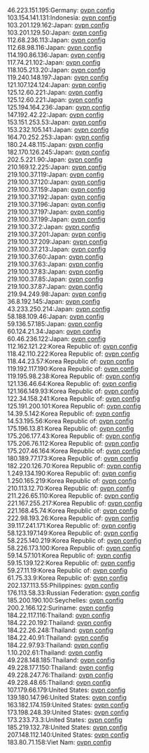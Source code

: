 46.223.151.195:Germany: [ovpn config](vpn/46_223_151_195.ovpn)  
103.154.141.131:Indonesia: [ovpn config](vpn/103_154_141_131.ovpn)  
103.201.129.162:Japan: [ovpn config](vpn/103_201_129_162.ovpn)  
103.201.129.50:Japan: [ovpn config](vpn/103_201_129_50.ovpn)  
112.68.236.113:Japan: [ovpn config](vpn/112_68_236_113.ovpn)  
112.68.98.116:Japan: [ovpn config](vpn/112_68_98_116.ovpn)  
114.190.86.136:Japan: [ovpn config](vpn/114_190_86_136.ovpn)  
117.74.21.102:Japan: [ovpn config](vpn/117_74_21_102.ovpn)  
118.105.213.20:Japan: [ovpn config](vpn/118_105_213_20.ovpn)  
119.240.148.197:Japan: [ovpn config](vpn/119_240_148_197.ovpn)  
121.107.124.124:Japan: [ovpn config](vpn/121_107_124_124.ovpn)  
125.12.60.221:Japan: [ovpn config](vpn/125_12_60_221.ovpn)  
125.12.60.221:Japan: [ovpn config](vpn/125_12_60_221.ovpn)  
125.194.164.236:Japan: [ovpn config](vpn/125_194_164_236.ovpn)  
147.192.42.22:Japan: [ovpn config](vpn/147_192_42_22.ovpn)  
153.151.253.53:Japan: [ovpn config](vpn/153_151_253_53.ovpn)  
153.232.105.141:Japan: [ovpn config](vpn/153_232_105_141.ovpn)  
164.70.252.253:Japan: [ovpn config](vpn/164_70_252_253.ovpn)  
180.24.48.115:Japan: [ovpn config](vpn/180_24_48_115.ovpn)  
182.170.126.245:Japan: [ovpn config](vpn/182_170_126_245.ovpn)  
202.5.221.90:Japan: [ovpn config](vpn/202_5_221_90.ovpn)  
210.169.12.225:Japan: [ovpn config](vpn/210_169_12_225.ovpn)  
219.100.37.119:Japan: [ovpn config](vpn/219_100_37_119.ovpn)  
219.100.37.120:Japan: [ovpn config](vpn/219_100_37_120.ovpn)  
219.100.37.159:Japan: [ovpn config](vpn/219_100_37_159.ovpn)  
219.100.37.192:Japan: [ovpn config](vpn/219_100_37_192.ovpn)  
219.100.37.196:Japan: [ovpn config](vpn/219_100_37_196.ovpn)  
219.100.37.197:Japan: [ovpn config](vpn/219_100_37_197.ovpn)  
219.100.37.199:Japan: [ovpn config](vpn/219_100_37_199.ovpn)  
219.100.37.2:Japan: [ovpn config](vpn/219_100_37_2.ovpn)  
219.100.37.201:Japan: [ovpn config](vpn/219_100_37_201.ovpn)  
219.100.37.209:Japan: [ovpn config](vpn/219_100_37_209.ovpn)  
219.100.37.213:Japan: [ovpn config](vpn/219_100_37_213.ovpn)  
219.100.37.60:Japan: [ovpn config](vpn/219_100_37_60.ovpn)  
219.100.37.63:Japan: [ovpn config](vpn/219_100_37_63.ovpn)  
219.100.37.83:Japan: [ovpn config](vpn/219_100_37_83.ovpn)  
219.100.37.85:Japan: [ovpn config](vpn/219_100_37_85.ovpn)  
219.100.37.87:Japan: [ovpn config](vpn/219_100_37_87.ovpn)  
219.94.249.98:Japan: [ovpn config](vpn/219_94_249_98.ovpn)  
36.8.192.145:Japan: [ovpn config](vpn/36_8_192_145.ovpn)  
43.233.250.214:Japan: [ovpn config](vpn/43_233_250_214.ovpn)  
58.188.109.46:Japan: [ovpn config](vpn/58_188_109_46.ovpn)  
59.136.57.185:Japan: [ovpn config](vpn/59_136_57_185.ovpn)  
60.124.21.34:Japan: [ovpn config](vpn/60_124_21_34.ovpn)  
60.46.236.122:Japan: [ovpn config](vpn/60_46_236_122.ovpn)  
112.162.121.22:Korea Republic of: [ovpn config](vpn/112_162_121_22.ovpn)  
118.42.110.222:Korea Republic of: [ovpn config](vpn/118_42_110_222.ovpn)  
118.44.23.57:Korea Republic of: [ovpn config](vpn/118_44_23_57.ovpn)  
119.192.117.190:Korea Republic of: [ovpn config](vpn/119_192_117_190.ovpn)  
119.195.98.238:Korea Republic of: [ovpn config](vpn/119_195_98_238.ovpn)  
121.136.46.64:Korea Republic of: [ovpn config](vpn/121_136_46_64.ovpn)  
121.166.149.93:Korea Republic of: [ovpn config](vpn/121_166_149_93.ovpn)  
122.34.158.241:Korea Republic of: [ovpn config](vpn/122_34_158_241.ovpn)  
125.191.200.101:Korea Republic of: [ovpn config](vpn/125_191_200_101.ovpn)  
14.39.5.142:Korea Republic of: [ovpn config](vpn/14_39_5_142.ovpn)  
14.53.195.56:Korea Republic of: [ovpn config](vpn/14_53_195_56.ovpn)  
175.196.13.81:Korea Republic of: [ovpn config](vpn/175_196_13_81.ovpn)  
175.206.177.43:Korea Republic of: [ovpn config](vpn/175_206_177_43.ovpn)  
175.206.76.112:Korea Republic of: [ovpn config](vpn/175_206_76_112.ovpn)  
175.207.46.164:Korea Republic of: [ovpn config](vpn/175_207_46_164.ovpn)  
180.189.77.173:Korea Republic of: [ovpn config](vpn/180_189_77_173.ovpn)  
182.220.126.70:Korea Republic of: [ovpn config](vpn/182_220_126_70.ovpn)  
1.249.134.190:Korea Republic of: [ovpn config](vpn/1_249_134_190.ovpn)  
1.250.165.219:Korea Republic of: [ovpn config](vpn/1_250_165_219.ovpn)  
210.113.12.70:Korea Republic of: [ovpn config](vpn/210_113_12_70.ovpn)  
211.226.65.110:Korea Republic of: [ovpn config](vpn/211_226_65_110.ovpn)  
221.167.255.217:Korea Republic of: [ovpn config](vpn/221_167_255_217.ovpn)  
221.168.45.74:Korea Republic of: [ovpn config](vpn/221_168_45_74.ovpn)  
222.98.193.26:Korea Republic of: [ovpn config](vpn/222_98_193_26.ovpn)  
39.117.241.171:Korea Republic of: [ovpn config](vpn/39_117_241_171.ovpn)  
58.123.197.149:Korea Republic of: [ovpn config](vpn/58_123_197_149.ovpn)  
58.225.140.219:Korea Republic of: [ovpn config](vpn/58_225_140_219.ovpn)  
58.226.173.100:Korea Republic of: [ovpn config](vpn/58_226_173_100.ovpn)  
59.14.57.101:Korea Republic of: [ovpn config](vpn/59_14_57_101.ovpn)  
59.15.139.122:Korea Republic of: [ovpn config](vpn/59_15_139_122.ovpn)  
59.27.11.19:Korea Republic of: [ovpn config](vpn/59_27_11_19.ovpn)  
61.75.33.9:Korea Republic of: [ovpn config](vpn/61_75_33_9.ovpn)  
202.137.113.55:Philippines: [ovpn config](vpn/202_137_113_55.ovpn)  
176.113.58.33:Russian Federation: [ovpn config](vpn/176_113_58_33.ovpn)  
185.200.190.100:Seychelles: [ovpn config](vpn/185_200_190_100.ovpn)  
200.2.166.122:Suriname: [ovpn config](vpn/200_2_166_122.ovpn)  
184.22.117.116:Thailand: [ovpn config](vpn/184_22_117_116.ovpn)  
184.22.20.192:Thailand: [ovpn config](vpn/184_22_20_192.ovpn)  
184.22.26.248:Thailand: [ovpn config](vpn/184_22_26_248.ovpn)  
184.22.40.91:Thailand: [ovpn config](vpn/184_22_40_91.ovpn)  
184.22.97.93:Thailand: [ovpn config](vpn/184_22_97_93.ovpn)  
1.10.202.61:Thailand: [ovpn config](vpn/1_10_202_61.ovpn)  
49.228.148.185:Thailand: [ovpn config](vpn/49_228_148_185.ovpn)  
49.228.177.150:Thailand: [ovpn config](vpn/49_228_177_150.ovpn)  
49.228.247.76:Thailand: [ovpn config](vpn/49_228_247_76.ovpn)  
49.228.48.65:Thailand: [ovpn config](vpn/49_228_48_65.ovpn)  
107.179.66.179:United States: [ovpn config](vpn/107_179_66_179.ovpn)  
139.180.147.96:United States: [ovpn config](vpn/139_180_147_96.ovpn)  
163.182.174.159:United States: [ovpn config](vpn/163_182_174_159.ovpn)  
173.198.248.39:United States: [ovpn config](vpn/173_198_248_39.ovpn)  
173.233.73.3:United States: [ovpn config](vpn/173_233_73_3.ovpn)  
185.219.132.78:United States: [ovpn config](vpn/185_219_132_78.ovpn)  
207.148.112.140:United States: [ovpn config](vpn/207_148_112_140.ovpn)  
183.80.71.158:Viet Nam: [ovpn config](vpn/183_80_71_158.ovpn)  
